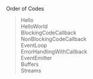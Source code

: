 Order of Codes  
>Hello  
HelloWorld  
BlockingCodeCallback  
NonBlockingCodeCallback  
EventLoop  
ErrorHandlingWithCallback  
EventEmitter  
Buffers  
Streams  
  
